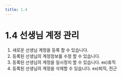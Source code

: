 ```yaml
---
title: 1.4
---
```


# 1.4 선생님 계정 관리

1. 새로운 선생님 계정을 등록 할 수 있습니다.
2. 등록된 선생님의 계정정보를 수정 할 수 있습니다.
3. 등록된 선생님의 계정을 일시정지 할 수 있습니다. ex)휴직
4. 등록된 선생님의 계정을 삭제할 수 있습니다. ex)퇴직, 전근

